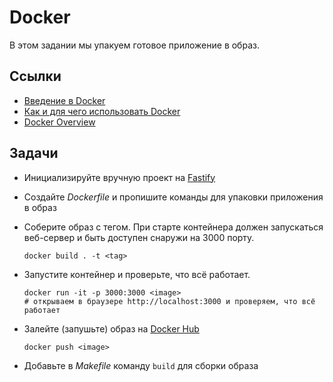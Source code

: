 # Docker

В этом задании мы упакуем готовое приложение в образ.

## Ссылки

* [Введение в Docker](https://www.youtube.com/watch?v=dfXuTTV6TVo)
* [Как и для чего использовать Docker](https://guides.hexlet.io/docker/)
* [Docker Overview](https://docs.docker.com/get-started/overview/)

## Задачи

* Инициализируйте вручную проект на [Fastify](https://github.com/fastify/fastify#quick-start)
* Создайте *Dockerfile* и пропишите команды для упаковки приложения в образ
* Соберите образ с тегом. При старте контейнера должен запускаться веб-сервер и быть доступен снаружи на 3000 порту.

  ```shell
  docker build . -t <tag>
  ```

* Запустите контейнер и проверьте, что всё работает.

  ```shell
  docker run -it -p 3000:3000 <image>
  # открываем в браузере http://localhost:3000 и проверяем, что всё работает
  ```

* Залейте (запушьте) образ на [Docker Hub](https://hub.docker.com/)

  ```shell
  docker push <image>
  ```

* Добавьте в *Makefile* команду `build` для сборки образа
